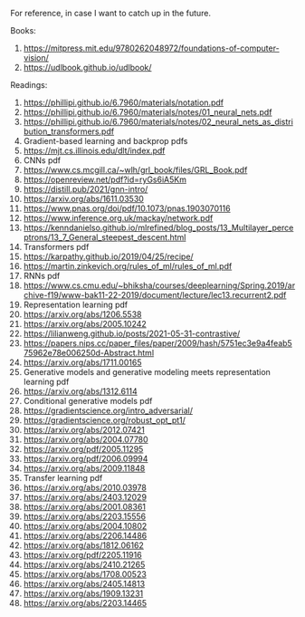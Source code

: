 For reference, in case I want to catch up in the future.

Books:

1. https://mitpress.mit.edu/9780262048972/foundations-of-computer-vision/
2. https://udlbook.github.io/udlbook/

Readings:

1. https://phillipi.github.io/6.7960/materials/notation.pdf
2. https://phillipi.github.io/6.7960/materials/notes/01_neural_nets.pdf
3. https://phillipi.github.io/6.7960/materials/notes/02_neural_nets_as_distribution_transformers.pdf
4. Gradient-based learning and backprop pdfs
5. https://mjt.cs.illinois.edu/dlt/index.pdf
6. CNNs pdf
7. https://www.cs.mcgill.ca/~wlh/grl_book/files/GRL_Book.pdf
8. https://openreview.net/pdf?id=ryGs6iA5Km
9. https://distill.pub/2021/gnn-intro/
10. https://arxiv.org/abs/1611.03530
11. https://www.pnas.org/doi/pdf/10.1073/pnas.1903070116
12. https://www.inference.org.uk/mackay/network.pdf
13. https://kenndanielso.github.io/mlrefined/blog_posts/13_Multilayer_perceptrons/13_7_General_steepest_descent.html
14. Transformers pdf
15. https://karpathy.github.io/2019/04/25/recipe/
16. https://martin.zinkevich.org/rules_of_ml/rules_of_ml.pdf
17. RNNs pdf
18. https://www.cs.cmu.edu/~bhiksha/courses/deeplearning/Spring.2019/archive-f19/www-bak11-22-2019/document/lecture/lec13.recurrent2.pdf
19. Representation learning pdf
20. https://arxiv.org/abs/1206.5538
21. https://arxiv.org/abs/2005.10242
22. https://lilianweng.github.io/posts/2021-05-31-contrastive/
23. https://papers.nips.cc/paper_files/paper/2009/hash/5751ec3e9a4feab575962e78e006250d-Abstract.html
24. https://arxiv.org/abs/1711.00165
25. Generative models and generative modeling meets representation learning pdf
26. https://arxiv.org/abs/1312.6114
27. Conditional generative models pdf
28. https://gradientscience.org/intro_adversarial/
29. https://gradientscience.org/robust_opt_pt1/
30. https://arxiv.org/abs/2012.07421
31. https://arxiv.org/abs/2004.07780
32. https://arxiv.org/pdf/2005.11295
33. https://arxiv.org/pdf/2006.09994
34. https://arxiv.org/abs/2009.11848
35. Transfer learning pdf
36. https://arxiv.org/abs/2010.03978
37. https://arxiv.org/abs/2403.12029
38. https://arxiv.org/abs/2001.08361
39. https://arxiv.org/abs/2203.15556
40. https://arxiv.org/abs/2004.10802
41. https://arxiv.org/abs/2206.14486
42. https://arxiv.org/abs/1812.06162
43. https://arxiv.org/pdf/2205.11916
44. https://arxiv.org/abs/2410.21265
45. https://arxiv.org/abs/1708.00523
46. https://arxiv.org/abs/2405.14813
47. https://arxiv.org/abs/1909.13231
48. https://arxiv.org/abs/2203.14465
